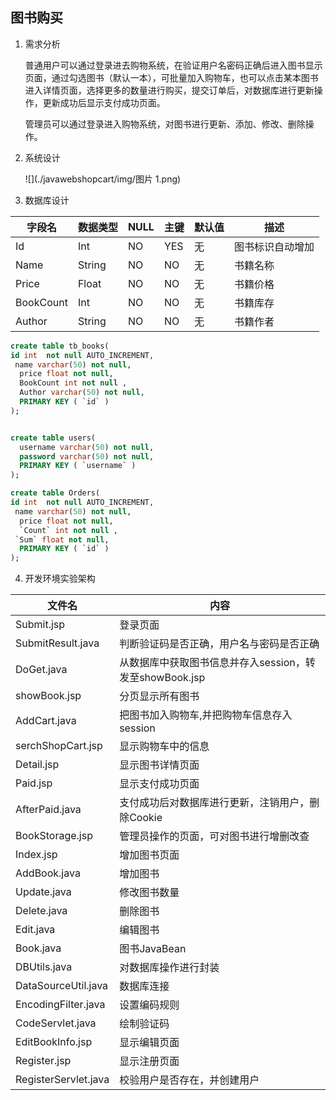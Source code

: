 ## 图书购买

1. 需求分析

   普通用户可以通过登录进去购物系统，在验证用户名密码正确后进入图书显示页面，通过勾选图书（默认一本），可批量加入购物车，也可以点击某本图书进入详情页面，选择更多的数量进行购买，提交订单后，对数据库进行更新操作，更新成功后显示支付成功页面。

   管理员可以通过登录进入购物系统，对图书进行更新、添加、修改、删除操作。

2. 系统设计

   ![](./javawebshopcart/img/图片 1.png)

3. 数据库设计

| 字段名    | 数据类型 | NULL | 主键 | 默认值 | 描述             |
| --------- | -------- | ---- | ---- | ------ | ---------------- |
| Id        | Int      | NO   | YES  | 无     | 图书标识自动增加 |
| Name      | String   | NO   | NO   | 无     | 书籍名称         |
| Price     | Float    | NO   | NO   | 无     | 书籍价格         |
| BookCount | Int      | NO   | NO   | 无     | 书籍库存         |
| Author    | String   | NO   | NO   | 无     | 书籍作者         |

   ```sql
   create table tb_books(
   id int  not null AUTO_INCREMENT,
    name varchar(50) not null,
     price float not null,
     BookCount int not null ,
     Author varchar(50) not null,
     PRIMARY KEY ( `id` )
   );
   
   
   create table users(
     username varchar(50) not null,
     password varchar(50) not null,
     PRIMARY KEY ( `username` )
   );
   
   create table Orders(
   id int  not null AUTO_INCREMENT,
    name varchar(50) not null,
     price float not null,
     `Count` int not null ,
   	`Sum` float not null,
     PRIMARY KEY ( `id` )
   );
   
   ```



4. 开发环境实验架构

| **文件名**           | **内容**                                                |
| -------------------- | ------------------------------------------------------- |
| Submit.jsp           | 登录页面                                                |
| SubmitResult.java    | 判断验证码是否正确，用户名与密码是否正确                |
| DoGet.java           | 从数据库中获取图书信息并存入session，转发至showBook.jsp |
| showBook.jsp         | 分页显示所有图书                                        |
| AddCart.java         | 把图书加入购物车,并把购物车信息存入session              |
| serchShopCart.jsp    | 显示购物车中的信息                                      |
| Detail.jsp           | 显示图书详情页面                                        |
| Paid.jsp             | 显示支付成功页面                                        |
| AfterPaid.java       | 支付成功后对数据库进行更新，注销用户，删除Cookie        |
| BookStorage.jsp      | 管理员操作的页面，可对图书进行增删改查                  |
| Index.jsp            | 增加图书页面                                            |
| AddBook.java         | 增加图书                                                |
| Update.java          | 修改图书数量                                            |
| Delete.java          | 删除图书                                                |
| Edit.java            | 编辑图书                                                |
| Book.java            | 图书JavaBean                                            |
| DBUtils.java         | 对数据库操作进行封装                                    |
| DataSourceUtil.java  | 数据库连接                                              |
| EncodingFilter.java  | 设置编码规则                                            |
| CodeServlet.java     | 绘制验证码                                              |
| EditBookInfo.jsp     | 显示编辑页面                                            |
| Register.jsp         | 显示注册页面                                            |
| RegisterServlet.java | 校验用户是否存在，并创建用户                            |
